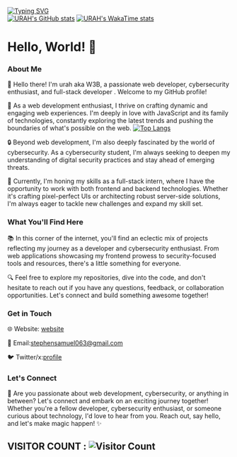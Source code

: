 [![Typing SVG](https://readme-typing-svg.demolab.com?font=Fira+Code&pause=1000&color=21F144&width=435&lines=Hello+world%2C+welcome+to+URAH+page)](https://git.io/typing-svg)\
[![URAH's GitHub stats](https://github-readme-stats.vercel.app/api?username=urah001&theme=radical)](https://github.com/anuraghazra/github-readme-stats) [![URAH's WakaTime stats](https://github-readme-stats.vercel.app/api/wakatime?username=W3B&layout=compact)](https://github.com/anuraghazra/github-readme-stats)


# Hello, World! 👋

### About Me

🌟 Hello there! I'm urah aka W3B, a passionate web developer, cybersecurity enthusiast, and full-stack developer . Welcome to my GitHub profile!

🚀 As a web development enthusiast, I thrive on crafting dynamic and engaging web experiences. I'm deeply in love with JavaScript and its family of technologies, constantly exploring the latest trends and pushing the boundaries of what's possible on the web.
[![Top Langs](https://github-readme-stats.vercel.app/api/top-langs/?username=urah001&langs_count=8)](https://github.com/anuraghazra/github-readme-stats)

🔒 Beyond web development, I'm also deeply fascinated by the world of cybersecurity. As a cybersecurity student, I'm always seeking to deepen my understanding of digital security practices and stay ahead of emerging threats.

💼 Currently, I'm honing my skills as a full-stack intern, where I have the opportunity to work with both frontend and backend technologies. Whether it's crafting pixel-perfect UIs or architecting robust server-side solutions, I'm always eager to tackle new challenges and expand my skill set. 

### What You'll Find Here

📚 In this corner of the internet, you'll find an eclectic mix of projects reflecting my journey as a developer and cybersecurity enthusiast. From web applications showcasing my frontend prowess to security-focused tools and resources, there's a little something for everyone.

🔍 Feel free to explore my repositories, dive into the code, and don't hesitate to reach out if you have any questions, feedback, or collaboration opportunities. Let's connect and build something awesome together!

### Get in Touch

🌐 Website: [website](https://urah.vercel.app)

📧 Email:stephensamuel063@gmail.com

🐦 Twitter/x:[profile](https://twitter.com/PsalmWell)

### Let's Connect

🚀 Are you passionate about web development, cybersecurity, or anything in between? Let's connect and embark on an exciting journey together! Whether you're a fellow developer, cybersecurity enthusiast, or someone curious about technology, I'd love to hear from you. Reach out, say hello, and let's make magic happen! ✨


 
## VISITOR COUNT : ![Visitor Count](https://profile-counter.glitch.me/{kill-switch-pro}/count.svg)
<!---
kill-switch-pro/kill-switch-pro is a ✨ special ✨ repository because its `README.md` (this file) appears on your GitHub profile.
You can click the Preview link to take a look at your changes.
--->
